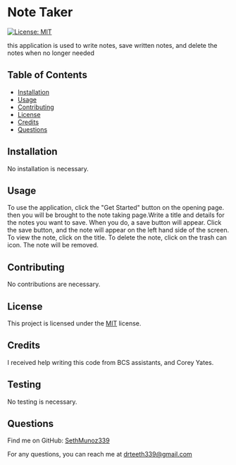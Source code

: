 # Note Taker



[![License: MIT](https://img.shields.io/badge/License-MIT-yellow.svg)](https://opensource.org/licenses/MIT)



this application is used to write notes, save written notes, and delete the notes when no longer needed

## Table of Contents

- [Installation](#installation)
- [Usage](#usage)
- [Contributing](#contributing)
- [License](#license)
- [Credits](#credits)
- [Questions](#questions)

## Installation

No installation is necessary.

## Usage

To use the application, click the "Get Started" button on the opening page. then you will be brought to the note taking page.Write a title and details for the notes you want to save. When you do, a save button will appear. Click the save button, and the note will appear on the left hand side of the screen. To view the note, click on the title. To delete the note, click on the trash can icon. The note will be removed.

## Contributing

No contributions are necessary.

## License

This project is licensed under the [MIT](https://opensource.org/licenses/MIT) license.

## Credits

I received help writing this code from BCS assistants, and Corey Yates.

## Testing

No testing is necessary.

## Questions

Find me on GitHub: [SethMunoz339](https://github.com/SethMunoz339)

For any questions, you can reach me at [drteeth339@gmail.com](mailto:drteeth339@gmail.com)
